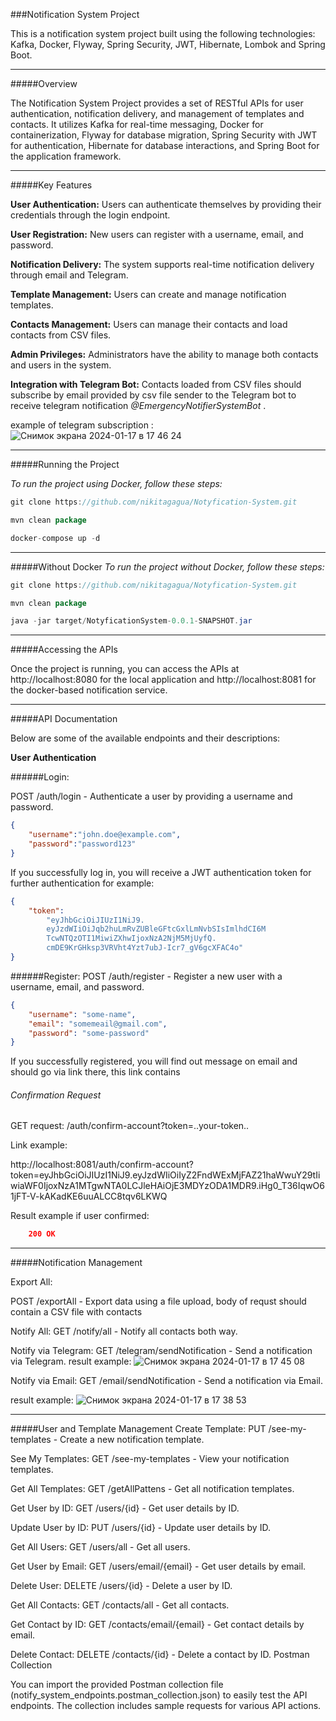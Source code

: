 ###Notification System Project

This is a notification system project built using the following technologies: Kafka, Docker, Flyway, Spring Security, JWT, Hibernate, Lombok and Spring Boot.

---
#####Overview

The Notification System Project provides a set of RESTful APIs for user authentication, notification delivery, and management of templates and contacts. It utilizes Kafka for real-time messaging, Docker for containerization, Flyway for database migration, Spring Security with JWT for authentication, Hibernate for database interactions, and Spring Boot for the application framework.

---

#####Key Features

**User Authentication:** Users can authenticate themselves by providing their credentials through the login endpoint.

**User Registration:** New users can register with a username, email, and password.

**Notification Delivery:** The system supports real-time notification delivery through email and Telegram.

**Template Management:** Users can create and manage notification templates.

**Contacts Management:** Users can manage their contacts and load contacts from CSV files.

**Admin Privileges:** Administrators have the ability to manage both contacts and users in the system.

**Integration with Telegram Bot:** Contacts loaded from CSV files should subscribe by email provided by csv file sender to the Telegram bot to receive telegram notification *@EmergencyNotifierSystemBot* .

example of telegram subscription :
![Снимок экрана 2024-01-17 в 17 46 24](https://github.com/nikitagagua/Notyfication-System/assets/110698480/7a5e641a-fd33-4a5d-94c7-84419bcc044f)


----
#####Running the Project

*To run the project using Docker, follow these steps:*

```java
git clone https://github.com/nikitagagua/Notyfication-System.git

mvn clean package

docker-compose up -d
```
---

#####Without Docker
*To run the project without Docker, follow these steps:*

```java
git clone https://github.com/nikitagagua/Notyfication-System.git

mvn clean package

java -jar target/NotyficationSystem-0.0.1-SNAPSHOT.jar

```

----

#####Accessing the APIs

Once the project is running, you can access the APIs at http://localhost:8080 for the local application and http://localhost:8081 for the docker-based notification service.

---

#####API Documentation

Below are some of the available endpoints and their descriptions:

**User Authentication**

######Login:

POST /auth/login - Authenticate a user by providing a username and password.

```json
{
    "username":"john.doe@example.com",
    "password":"password123"
}
```

If you successfully log in, you will receive a JWT authentication token for further authentication
for example:

```json
{
    "token":
        "eyJhbGciOiJIUzI1NiJ9.
        eyJzdWIiOiJqb2huLmRvZUBleGFtcGxlLmNvbSIsImlhdCI6M
        TcwNTQzOTI1MiwiZXhwIjoxNzA2NjM5MjUyfQ.
        cmDE9KrGHksp3VRVht4Yzt7ubJ-Icr7_gV6gcXFAC4o"
}
```

######Register:
POST /auth/register - Register a new user with a username, email, and password.

```json
{
    "username": "some-name",
    "email": "somemeail@gmail.com",
    "password": "some-password"
}
```

If you successfully registered, you will find out message on email and should go via link there,
this link contains 
###### Confirmation Request
GET request:
/auth/confirm-account?token=..your-token..

Link example:

http://localhost:8081/auth/confirm-account?token=eyJhbGciOiJIUzI1NiJ9.eyJzdWIiOiIyZ2FndWExMjFAZ21haWwuY29tIiwiaWF0IjoxNzA1MTgwNTA0LCJleHAiOjE3MDYzODA1MDR9.iHg0_T36IqwO61jFT-V-kAKadKE6uuALCC8tqv6LKWQ

Result example if user confirmed:

```json
    200 OK
```

----

#####Notification Management

Export All: 

POST /exportAll - Export data using a file upload, body of requst should contain a CSV file with contacts

Notify All: 
GET /notify/all - Notify all contacts both way.

Notify via Telegram: 
GET /telegram/sendNotification - Send a notification via Telegram.
result example:
![Снимок экрана 2024-01-17 в 17 45 08](https://github.com/nikitagagua/Notyfication-System/assets/110698480/fe79f9fc-df61-4cc1-a3c6-250e9dc1a8b1)


Notify via Email: 
GET /email/sendNotification - Send a notification via Email.

result example:
![Снимок экрана 2024-01-17 в 17 38 53](https://github.com/nikitagagua/Notyfication-System/assets/110698480/26f3e83d-a611-4a70-85b0-1951897fb2f8)


----

#####User and Template Management
Create Template:
PUT /see-my-templates - Create a new notification template.

See My Templates:
GET /see-my-templates - View your notification templates.

Get All Templates:
GET /getAllPattens - Get all notification templates.

Get User by ID: 
GET /users/{id} - Get user details by ID.

Update User by ID: 
PUT /users/{id} - Update user details by ID.

Get All Users: 
GET /users/all - Get all users.

Get User by Email: 
GET /users/email/{email} - Get user details by email.

Delete User: 
DELETE /users/{id} - Delete a user by ID.

Get All Contacts: 
GET /contacts/all - Get all contacts.

Get Contact by ID: 
GET /contacts/email/{email} - Get contact details by email.

Delete Contact: 
DELETE /contacts/{id} - Delete a contact by ID.
Postman Collection

You can import the provided Postman collection file (notify_system_endpoints.postman_collection.json) to easily test the API endpoints. The collection includes sample requests for various API actions.
